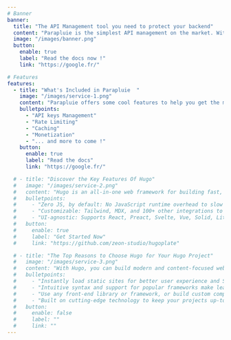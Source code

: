 ```yaml
---
# Banner
banner:
  title: "The API Management tool you need to protect your backend"
  content: "Parapluie is the simplest API management on the market. With no code change and in no time, it allows you to manage your API keys, rate limitation and even monetize your API. <br> Parapluie provides everything you need to jumpstart your project and save valuable time."
  image: "/images/banner.png"
  button:
    enable: true
    label: "Read the docs now !"
    link: "https://google.fr/"

# Features
features:
  - title: "What's Included in Parapluie  "
    image: "/images/service-1.png"
    content: "Parapluie offers some cool features to help you get the most of your API :"
    bulletpoints:
      - "API keys Management"
      - "Rate Limiting"
      - "Caching"
      - "Monetization"
      - "... and more to come !"
    button:
      enable: true
      label: "Read the docs"
      link: "https://google.fr/"

  # - title: "Discover the Key Features Of Hugo"
  #   image: "/images/service-2.png"
  #   content: "Hugo is an all-in-one web framework for building fast, content-focused websites. It offers a range of exciting features for developers and website creators. Some of the key features are:"
  #   bulletpoints:
  #     - "Zero JS, by default: No JavaScript runtime overhead to slow you down."
  #     - "Customizable: Tailwind, MDX, and 100+ other integrations to choose from."
  #     - "UI-agnostic: Supports React, Preact, Svelte, Vue, Solid, Lit and more."
  #   button:
  #     enable: true
  #     label: "Get Started Now"
  #     link: "https://github.com/zeon-studio/hugoplate"

  # - title: "The Top Reasons to Choose Hugo for Your Hugo Project"
  #   image: "/images/service-3.png"
  #   content: "With Hugo, you can build modern and content-focused websites without sacrificing performance or ease of use."
  #   bulletpoints:
  #     - "Instantly load static sites for better user experience and SEO."
  #     - "Intuitive syntax and support for popular frameworks make learning and using Hugo a breeze."
  #     - "Use any front-end library or framework, or build custom components, for any project size."
  #     - "Built on cutting-edge technology to keep your projects up-to-date with the latest web standards."
  #   button:
  #     enable: false
  #     label: ""
  #     link: ""
---
```


